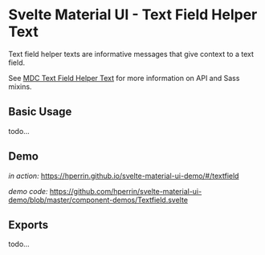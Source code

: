 # Svelte Material UI - Text Field Helper Text

Text field helper texts are informative messages that give context to a text field.

See [MDC Text Field Helper Text](https://material.io/develop/web/components/input-controls/text-field/helper-text/) for more information on API and Sass mixins.

## Basic Usage

todo...

## Demo

*in action:* https://hperrin.github.io/svelte-material-ui-demo/#/textfield

*demo code:* https://github.com/hperrin/svelte-material-ui-demo/blob/master/component-demos/Textfield.svelte

## Exports

todo...